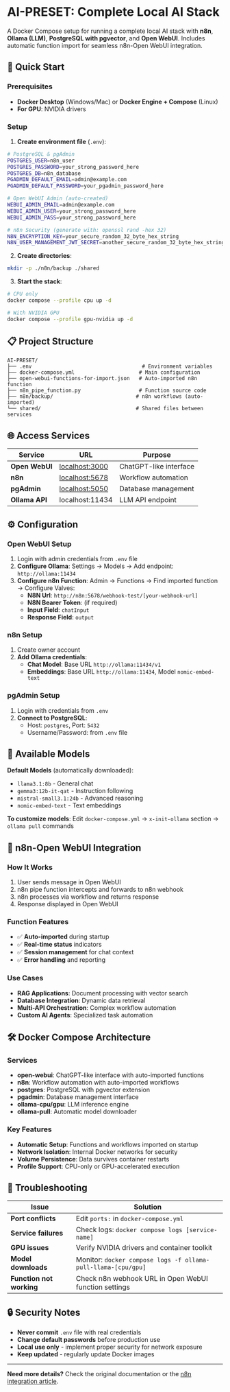 # AI-PRESET: Complete Local AI Stack

A Docker Compose setup for running a complete local AI stack with **n8n**, **Ollama (LLM)**, **PostgreSQL with pgvector**, and **Open WebUI**. Includes automatic function import for seamless n8n-Open WebUI integration.

## 🚀 Quick Start

### Prerequisites
- **Docker Desktop** (Windows/Mac) or **Docker Engine + Compose** (Linux)
- **For GPU**: NVIDIA drivers

### Setup

1. **Create environment file** (`.env`):
```bash
# PostgreSQL & pgAdmin
POSTGRES_USER=n8n_user
POSTGRES_PASSWORD=your_strong_password_here
POSTGRES_DB=n8n_database
PGADMIN_DEFAULT_EMAIL=admin@example.com
PGADMIN_DEFAULT_PASSWORD=your_pgadmin_password_here

# Open WebUI Admin (auto-created)
WEBUI_ADMIN_EMAIL=admin@example.com
WEBUI_ADMIN_USER=your_strong_password_here
WEBUI_ADMIN_PASS=your_strong_password_here

# n8n Security (generate with: openssl rand -hex 32)
N8N_ENCRYPTION_KEY=your_secure_random_32_byte_hex_string
N8N_USER_MANAGEMENT_JWT_SECRET=another_secure_random_32_byte_hex_string
```

2. **Create directories**:
```bash
mkdir -p ./n8n/backup ./shared
```

3. **Start the stack**:
```bash
# CPU only
docker compose --profile cpu up -d

# With NVIDIA GPU
docker compose --profile gpu-nvidia up -d
```

## 📋 Project Structure

```
AI-PRESET/
├── .env                                    # Environment variables
├── docker-compose.yml                     # Main configuration
├── open-webui-functions-for-import.json   # Auto-imported n8n function
├── n8n_pipe_function.py                   # Function source code
├── n8n/backup/                           # n8n workflows (auto-imported)
└── shared/                               # Shared files between services
```

## 🌐 Access Services

| Service | URL | Purpose |
|---------|-----|---------|
| **Open WebUI** | [localhost:3000](http://localhost:3000) | ChatGPT-like interface |
| **n8n** | [localhost:5678](http://localhost:5678) | Workflow automation |
| **pgAdmin** | [localhost:5050](http://localhost:5050) | Database management |
| **Ollama API** | localhost:11434 | LLM API endpoint |

## ⚙️ Configuration

### Open WebUI Setup
1. Login with admin credentials from `.env` file
2. **Configure Ollama**: Settings → Models → Add endpoint: `http://ollama:11434`
3. **Configure n8n Function**: Admin → Functions → Find imported function → Configure Valves:
   - **N8N Url**: `http://n8n:5678/webhook-test/[your-webhook-url]`
   - **N8N Bearer Token**: (if required)
   - **Input Field**: `chatInput`
   - **Response Field**: `output`

### n8n Setup
1. Create owner account
2. **Add Ollama credentials**:
   - **Chat Model**: Base URL `http://ollama:11434/v1`
   - **Embeddings**: Base URL `http://ollama:11434`, Model `nomic-embed-text`

### pgAdmin Setup
1. Login with credentials from `.env`
2. **Connect to PostgreSQL**:
   - Host: `postgres`, Port: `5432`
   - Username/Password: from `.env` file

## 🤖 Available Models

**Default Models** (automatically downloaded):
- `llama3.1:8b` - General chat
- `gemma3:12b-it-qat` - Instruction following
- `mistral-small3.1:24b` - Advanced reasoning
- `nomic-embed-text` - Text embeddings

**To customize models**: Edit `docker-compose.yml` → `x-init-ollama` section → `ollama pull` commands

## 🔗 n8n-Open WebUI Integration

### How It Works
1. User sends message in Open WebUI
2. n8n pipe function intercepts and forwards to n8n webhook
3. n8n processes via workflow and returns response
4. Response displayed in Open WebUI

### Function Features
- ✅ **Auto-imported** during startup
- ✅ **Real-time status** indicators
- ✅ **Session management** for chat context
- ✅ **Error handling** and reporting

### Use Cases
- **RAG Applications**: Document processing with vector search
- **Database Integration**: Dynamic data retrieval
- **Multi-API Orchestration**: Complex workflow automation
- **Custom AI Agents**: Specialized task automation

## 🛠️ Docker Compose Architecture

### Services
- **open-webui**: ChatGPT-like interface with auto-imported functions
- **n8n**: Workflow automation with auto-imported workflows
- **postgres**: PostgreSQL with pgvector extension
- **pgadmin**: Database management interface
- **ollama-cpu/gpu**: LLM inference engine
- **ollama-pull**: Automatic model downloader

### Key Features
- **Automatic Setup**: Functions and workflows imported on startup
- **Network Isolation**: Internal Docker networks for security
- **Volume Persistence**: Data survives container restarts
- **Profile Support**: CPU-only or GPU-accelerated execution

## 🔧 Troubleshooting

| Issue | Solution |
|-------|----------|
| **Port conflicts** | Edit `ports:` in `docker-compose.yml` |
| **Service failures** | Check logs: `docker compose logs [service-name]` |
| **GPU issues** | Verify NVIDIA drivers and container toolkit |
| **Model downloads** | Monitor: `docker compose logs -f ollama-pull-llama-[cpu/gpu]` |
| **Function not working** | Check n8n webhook URL in Open WebUI function settings |

## 🔒 Security Notes

- **Never commit** `.env` file with real credentials
- **Change default passwords** before production use
- **Local use only** - implement proper security for network exposure
- **Keep updated** - regularly update Docker images

---

**Need more details?** Check the original documentation or the [n8n integration article](https://www.pondhouse-data.com/blog/integrating-n8n-with-open-webui).
